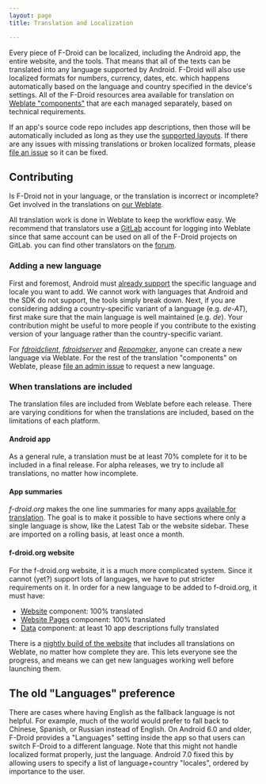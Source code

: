 ```yaml
---
layout: page
title: Translation and Localization

---
```


Every piece of F-Droid can be localized, including the Android app,
the entire website, and the tools.  That means that all of the texts
can be translated into any language supported by Android.  F-Droid
will also use localized formats for numbers, currency, dates,
etc. which happens automatically based on the language and country
specified in the device's settings.  All of the F-Droid resources area
available for translation on
[Weblate "components"](https://hosted.weblate.org/projects/f-droid/)
that are each managed separately, based on technical requirements.

If an app's source code repo includes app descriptions, then those
will be automatically included as long as they use the
[supported layouts](../All_About_Descriptions_Graphics_and_Screenshots).
If there are any issues with missing translations or broken localized
formats, please
[file an issue](https://gitlab.com/groups/fdroid/issues)
so it can be fixed.


## Contributing

Is F-Droid not in your language, or the translation is incorrect or
incomplete?  Get involved in the translations on
[our Weblate](https://hosted.weblate.org/projects/f-droid/).

All translation work is done in Weblate to keep the workflow easy.  We
recommend that translators use a [GitLab](https://gitlab.com) account
for logging into Weblate since that same account can be used on all of
the F-Droid projects on GitLab. you can find other translators on the
[forum](https://forum.f-droid.org/c/translation).


### Adding a new language

First and foremost, Android must
[already support](https://android.googlesource.com/platform/frameworks/base/+/master/core/res/res/values/locale_config.xml)
the specific language and locale you want to add.  We cannot work with
languages that Android and the SDK do not support, the tools simply
break down.  Next, if you are considering adding a country-specific
variant of a language (e.g. _de-AT_), first make sure that the main
language is well maintained (e.g. _de_). Your contribution might be
useful to more people if you contribute to the existing version of
your language rather than the country-specific variant.

For
[_fdroidclient_](https://hosted.weblate.org/projects/f-droid/f-droid/),
[_fdroidserver_](https://hosted.weblate.org/projects/f-droid/fdroidserver/)
and
[_Repomaker_](https://hosted.weblate.org/projects/f-droid/repomaker),
anyone can create a new language via Weblate.  For the rest of the
translation "components" on Weblate, please
[file an admin issue](https://gitlab.com/fdroid/admin/issues) to
request a new language.


### When translations are included

The translation files are included from Weblate before each release.
There are varying conditions for when the translations are included,
based on the limitations of each platform.


#### Android app

As a general rule, a translation must be at least 70% complete for it
to be included in a final release.  For alpha releases, we try to
include all translations, no matter how incomplete.


#### App summaries

_f-droid.org_ makes the one line summaries for many apps [available
for translation](https://hosted.weblate.org/projects/f-droid/fdroiddata/).
The goal is to make it possible to have sections where only a single
language is show, like the Latest Tab or the website sidebar.  These
are imported on a rolling basis, at least once a month.


#### f-droid.org website

For the f-droid.org website, it is a much more complicated
system. Since it cannot (yet?) support lots of languages, we have to
put stricter requirements on it.  In order for a new language to be
added to f-droid.org, it must have:

* [Website](https://hosted.weblate.org/projects/f-droid/website) component: 100% translated
* [Website Pages](https://hosted.weblate.org/projects/f-droid/website-pages/) component: 100% translated
* [Data](https://hosted.weblate.org/projects/f-droid/fdroiddata) component: at least 10 app descriptions fully translated

There is a [nightly build of the website](https://staging.f-droid.org)
that includes all translations on Weblate, no matter how complete they
are. This lets everyone see the progress, and means we can get new
languages working well before launching them.


## The old "Languages" preference

There are cases where having English as the fallback language is not
helpful.  For example, much of the world would prefer to fall back to
Chinese, Spanish, or Russian instead of English.  On Android 6.0 and
older, F-Droid provides a "Languages" setting inside the app so that
users can switch F-Droid to a different language.  Note that this
might not handle localized format properly, just the
language. Android 7.0 fixed this by allowing users to specify a list
of language+country "locales", ordered by importance to the user.

